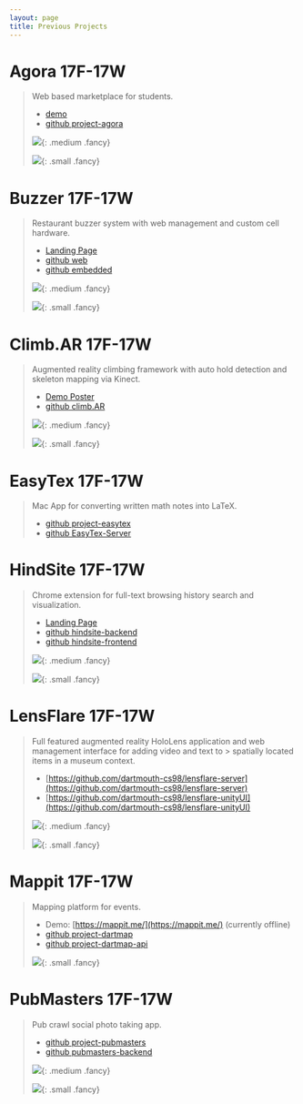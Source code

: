```yaml
---
layout: page
title: Previous Projects
---
```





# Agora 17F-17W #

> Web based marketplace for students.
>
> * [demo](http://agora-react.herokuapp.com/)
> * [github project-agora](https://github.com/dartmouth-cs98/project-agora)
>
> ![](img/agora.gif){: .medium .fancy}
>
>![](img/agora.jpg){: .small .fancy}

# Buzzer 17F-17W #
> Restaurant buzzer system with web management and custom cell hardware.
>
> * [Landing Page](http://restaur-anteater.herokuapp.com/)
> * [github web](https://github.com/dartmouth-cs98/buzzer)
> * [github embedded](https://github.com/dartmouth-cs98/buzzer-embedded)
>
> ![](img/buzzer-proto.jpg){: .medium .fancy}
>
> ![](img/buzzer.jpg){: .small .fancy}
>


# Climb.AR 17F-17W #
> Augmented reality climbing framework with auto hold detection and skeleton mapping via Kinect.
>
> * [Demo Poster](https://cdn.rawgit.com/dartmouth-cs98/climb.AR/c630b006/readme_imgs/poster.pdf)
> * [github climb.AR](https://github.com/dartmouth-cs98/climb.AR)
>
> ![](img/music_game_demo.gif){: .medium .fancy}
>
> ![](img/climb.AR.png){: .small .fancy}
>


# EasyTex 17F-17W #
> Mac App for converting written math notes into LaTeX.
>
> * [github project-easytex](https://github.com/dartmouth-cs98/project-easytex)
> * [github EasyTex-Server](https://github.com/dartmouth-cs98/EasyTex-Server)
>
>

# HindSite 17F-17W #
> Chrome extension for full-text browsing history search and visualization.
>
> * [Landing Page](https://dartmouth-cs98.github.io/hindsite/)
> * [github hindsite-backend](https://github.com/dartmouth-cs98/hindsite-backend)
> * [github hindsite-frontend](https://github.com/dartmouth-cs98/hindsite-frontend)
>
> ![](img/timeline-reef.gif){: .medium .fancy}
>
> ![](img/hindsite.jpg){: .small .fancy}
>

# LensFlare 17F-17W #
> Full featured augmented reality HoloLens application and web management interface for adding video and text to > spatially located items in a museum context.
>
> * [https://github.com/dartmouth-cs98/lensflare-server](https://github.com/dartmouth-cs98/lensflare-server)
> * [https://github.com/dartmouth-cs98/lensflare-unityUI](https://github.com/dartmouth-cs98/lensflare-unityUI)
>
> ![](img/lensflare_poster.jpeg){: .medium .fancy}
>
> ![](img/lensflare.jpg){: .small .fancy}
>

# Mappit 17F-17W #

> Mapping platform for events.
>
> * Demo: [https://mappit.me/](https://mappit.me/) (currently offline)
> * [github project-dartmap](https://github.com/dartmouth-cs98/project-dartmap)
> * [github project-dartmap-api](https://github.com/dartmouth-cs98/project-dartmap-api)
>
>![](img/marauders.jpg){: .small .fancy}
>

# PubMasters 17F-17W #

>Pub crawl social photo taking app.
>
> * [github project-pubmasters](https://github.com/dartmouth-cs98/project-pubmasters/tree/develop)
> * [github pubmasters-backend](https://github.com/dartmouth-cs98/pubmasters-backend)
>
> ![](img/pubmasters_flow.png){: .medium .fancy}
>
> ![](img/pubgolf.png){: .small .fancy}
